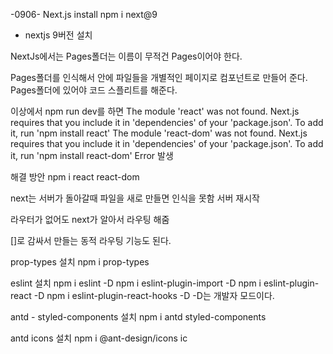 -0906-
Next.js install
npm i next@9 
- nextjs 9버전 설치

NextJs에서는 Pages폴더는 이름이 무적건 Pages이어야 한다.

Pages폴더를 인식해서 안에 파일들을 개별적인 페이지로 컴포넌트로 만들어 준다.
Pages폴더에 있어야 코드 스플리트를 해준다. 

이상에서 npm run dev를 하면 
The module 'react' was not found. Next.js requires that you include it in 'dependencies' of your 'package.json'. To add it, run 'npm install react'
The module 'react-dom' was not found. Next.js requires that you include it in 'dependencies' of your 'package.json'. To add it, run 'npm install react-dom'
Error 발생

해결 방안 npm i react react-dom

next는 서버가 돌아갈때 파일을 새로 만들면 인식을 못함
서버 재시작

라우터가 없어도 next가 알아서 라우팅 해줌 

[]로 감싸서 만들는 동적 라우팅 기능도 된다.

prop-types 설치
 npm i prop-types

 eslint 설치
 npm i eslint -D
 npm i eslint-plugin-import -D
 npm i eslint-plugin-react -D
 npm i eslint-plugin-react-hooks -D
 -D는 개발자 모드이다. 

antd - styled-components 설치
npm i antd styled-components

antd icons 설치
npm i @ant-design/icons
ic